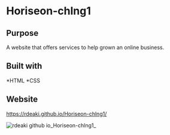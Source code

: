 # Horiseon-chlng1


## Purpose
A website that offers services to help grown an online business.


## Built with 
*HTML
*CSS


## Website
https://rdeaki.github.io/Horiseon-chlng1/


![rdeaki github io_Horiseon-chlng1_](https://user-images.githubusercontent.com/106924254/174128215-97f13176-abca-44b6-b2c4-06ab9995de20.png)
